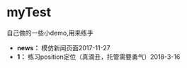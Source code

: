# myTest

自己做的一些小demo,用来练手

- **news：** 模仿新闻页面2017-11-27
- **1：** 练习position定位（真滴丑，托管需要勇气）2018-3-16                                                                        
